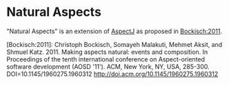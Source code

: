 Natural Aspects
===============

"Natural Aspects" is an extension of [AspectJ](http://eclipse.org/aspectj/)
as proposed in [Bockisch:2011](Bockisch:2011).

[Bockisch:2011]: Christoph Bockisch, Somayeh Malakuti, Mehmet Aksit, and Shmuel Katz. 2011. Making aspects natural: events and composition. In Proceedings of the tenth international conference on Aspect-oriented software development (AOSD '11'). ACM, New York, NY, USA, 285-300. DOI=10.1145/1960275.1960312 http://doi.acm.org/10.1145/1960275.1960312 

